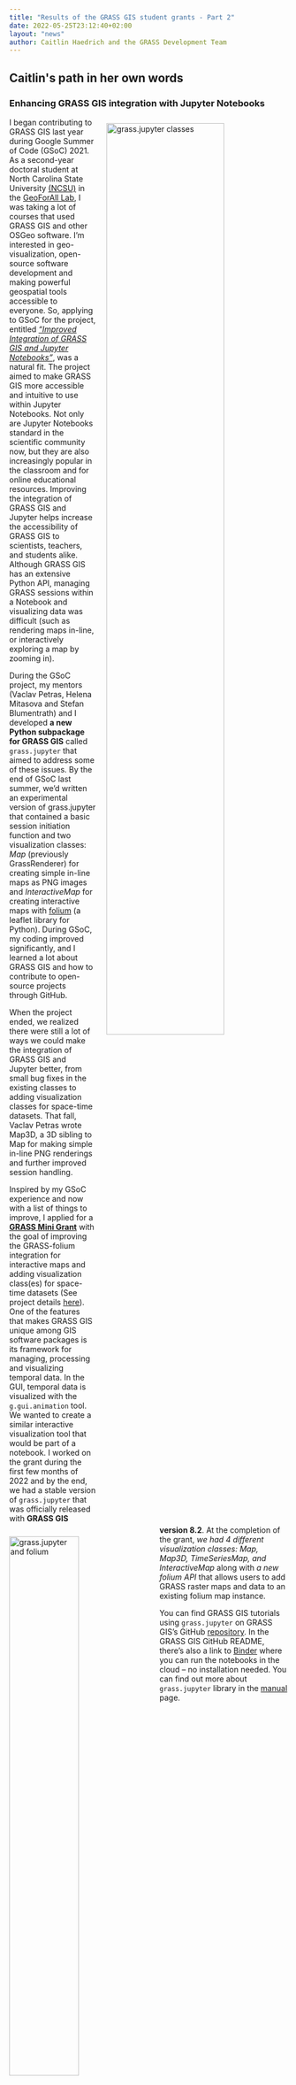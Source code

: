 ```yaml
---
title: "Results of the GRASS GIS student grants - Part 2"
date: 2022-05-25T23:12:40+02:00
layout: "news"
author: Caitlin Haedrich and the GRASS Development Team
---
```



## Caitlin's path in her own words
### Enhancing GRASS GIS integration with Jupyter Notebooks

<a href="/images/news/grass_jupyter_combo_vis.png">
  <img src="/images/news/grass_jupyter_combo_vis.png"
   alt="grass.jupyter classes"
   title="grass.jupyter classes"
   width="65%" style="float:right;padding-left:20px;padding-top:10px">
</a>

I began contributing to GRASS GIS last year during Google Summer 
of Code (GSoC) 2021. As a second-year doctoral student at North Carolina 
State University [(NCSU)](https://www.ncsu.edu/) in the 
[GeoForAll Lab](https://geospatial.ncsu.edu/geoforall/), I was taking
a lot of courses that used GRASS GIS and other OSGeo software. 
I’m interested in geo-visualization, open-source software development
and making powerful geospatial tools accessible to everyone. 
So, applying to GSoC for the project, entitled 
[*“Improved Integration of GRASS GIS and Jupyter Notebooks”*](https://trac.osgeo.org/grass/wiki/GSoC/2021/JupyterAndGRASS), 
was a natural fit. The project aimed to make GRASS GIS more accessible 
and intuitive to use within Jupyter Notebooks. 
Not only are Jupyter Notebooks standard in the scientific community now, 
but they are also increasingly popular in the classroom and for online 
educational resources. Improving the integration of GRASS GIS and Jupyter 
helps increase the accessibility of GRASS GIS to scientists, teachers, 
and students alike. Although GRASS GIS has an extensive Python API, 
managing GRASS sessions within a Notebook and visualizing data was 
difficult (such as rendering maps in-line, or interactively exploring a 
map by zooming in).

During the GSoC project, my mentors (Vaclav Petras, Helena Mitasova and Stefan 
Blumentrath) and I developed **a new Python subpackage for GRASS GIS** called 
`grass.jupyter` that aimed to address some of these issues. By the end of 
GSoC last summer, we’d written an experimental version of grass.jupyter 
that contained a basic session initiation function and two visualization 
classes: *Map* (previously GrassRenderer) for creating simple in-line maps 
as PNG images and *InteractiveMap* for creating interactive maps with 
[folium](https://python-visualization.github.io/folium/index.html) 
(a leaflet library for Python). During GSoC, my coding improved 
significantly, and I learned a lot about GRASS GIS and 
how to contribute to open-source projects through GitHub.

<a href="/images/news/grass_jupyter_folium.png">
  <img src="/images/news/grass_jupyter_folium.png"
   alt="grass.jupyter and folium"
   title="grass.jupyter and folium"
   width="50%" style="float:left;padding-right:20px;padding-top:20px">
</a>

When the project ended, we realized there were still a lot of ways we 
could make the integration of GRASS GIS and Jupyter better, from small 
bug fixes in the existing classes to adding visualization classes for 
space-time datasets. That fall, Vaclav Petras wrote Map3D, a 3D sibling 
to Map for making simple in-line PNG renderings and further improved 
session handling.

Inspired by my GSoC experience and now with a list of things to improve, 
I applied for a [**GRASS Mini Grant**](https://grasswiki.osgeo.org/wiki/Student_Grants) 
with the goal of improving the GRASS-folium integration for interactive maps 
and adding visualization class(es) for space-time datasets (See project details 
[here](https://trac.osgeo.org/grass/wiki/GSoC/2021/JupyterAndGRASS/MiniGrant2022)). 
One of the features that makes GRASS GIS unique among GIS software packages 
is its framework for managing, processing and visualizing temporal data. 
In the GUI, temporal data is visualized with the `g.gui.animation` tool. 
We wanted to create a similar interactive visualization tool that would be 
part of a notebook. I worked on the grant during the first few months of 2022 
and by the end, we had a stable version of `grass.jupyter` that was officially 
released with **GRASS GIS version 8.2**. 
At the completion of the grant, *we had 4 different visualization classes:
Map, Map3D, TimeSeriesMap, and InteractiveMap* along with *a new folium 
API* that allows users to add GRASS raster maps and data to an existing folium 
map instance.

You can find GRASS GIS tutorials using `grass.jupyter` on GRASS GIS’s GitHub 
[repository](https://github.com/OSGeo/grass/tree/main/doc/notebooks).
In the GRASS GIS GitHub README, there’s also a link to 
[Binder](https://mybinder.org/v2/gh/OSGeo/grass/main?urlpath=lab%2Ftree%2Fdoc%2Fnotebooks%2Fbasic_example.ipynb)
where you can run the notebooks in the cloud – no installation needed. You 
can find out more about `grass.jupyter` library in the 
[manual](https://grass.osgeo.org/grass82/manuals/libpython/grass.jupyter.html) 
page.
